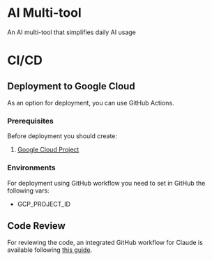 # AI Multi-tool
An AI multi-tool that simplifies daily AI usage

# CI/CD 
## Deployment to Google Cloud
As an option for deployment, you can use GitHub Actions.

### Prerequisites
Before deployment you should create:
1. [Google Cloud Project](https://cloud.google.com/resource-manager/docs/creating-managing-projects)

### Environments
For deployment using GitHub workflow you need to set in GitHub the following vars:
- GCP_PROJECT_ID

## Code Review
For reviewing the code, an integrated GitHub workflow for Claude is available following [this guide](https://docs.anthropic.com/en/docs/claude-code/github-actions).